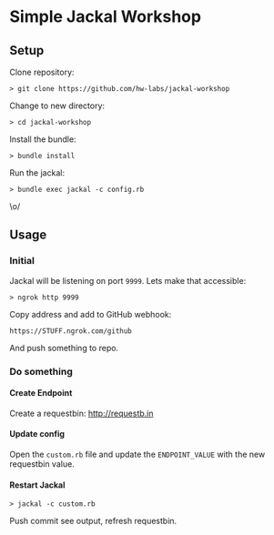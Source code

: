 # Simple Jackal Workshop

## Setup

Clone repository:

```
> git clone https://github.com/hw-labs/jackal-workshop
```

Change to new directory:

```
> cd jackal-workshop
```

Install the bundle:

```
> bundle install
```

Run the jackal:

```
> bundle exec jackal -c config.rb
```

\o/

## Usage

### Initial

Jackal will be listening on port `9999`. Lets make that accessible:

```
> ngrok http 9999
```

Copy address and add to GitHub webhook:

```
https://STUFF.ngrok.com/github
```

And push something to repo.

### Do something

#### Create Endpoint

Create a requestbin: http://requestb.in

#### Update config

Open the `custom.rb` file and update the
`ENDPOINT_VALUE` with the new requestbin
value.

#### Restart Jackal

```
> jackal -c custom.rb
```

Push commit see output, refresh requestbin.
